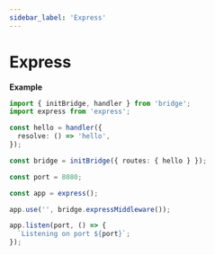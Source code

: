 ```yaml
---
sidebar_label: 'Express'
---
```


# Express

**Example**

```ts twoslash title='server.ts'
import { initBridge, handler } from 'bridge';
import express from 'express';

const hello = handler({
  resolve: () => 'hello',
});

const bridge = initBridge({ routes: { hello } });

const port = 8080;

const app = express();

app.use('', bridge.expressMiddleware());

app.listen(port, () => {
  `Listening on port ${port}`;
});
```
